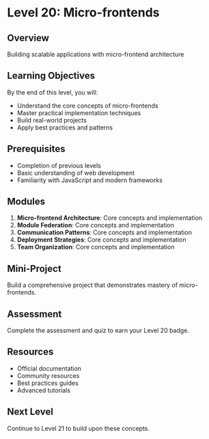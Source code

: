 # Level 20: Micro-frontends

## Overview
Building scalable applications with micro-frontend architecture

## Learning Objectives
By the end of this level, you will:
- Understand the core concepts of micro-frontends
- Master practical implementation techniques
- Build real-world projects
- Apply best practices and patterns

## Prerequisites
- Completion of previous levels
- Basic understanding of web development
- Familiarity with JavaScript and modern frameworks

## Modules
1. **Micro-frontend Architecture**: Core concepts and implementation
2. **Module Federation**: Core concepts and implementation
3. **Communication Patterns**: Core concepts and implementation
4. **Deployment Strategies**: Core concepts and implementation
5. **Team Organization**: Core concepts and implementation

## Mini-Project
Build a comprehensive project that demonstrates mastery of micro-frontends.

## Assessment
Complete the assessment and quiz to earn your Level 20 badge.

## Resources
- Official documentation
- Community resources
- Best practices guides
- Advanced tutorials

## Next Level
Continue to Level 21 to build upon these concepts.
